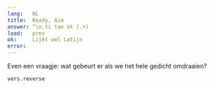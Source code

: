 ```yaml
---
lang:   NL
title:  Ready, Aim
answer: ^\n.ti tae ot (.+)
load:   prev
ok:     Lijkt wel Latijn
error:  
---
```


Even een vraagje: wat gebeurt er als we het hele gedicht omdraaien?

    vers.reverse
